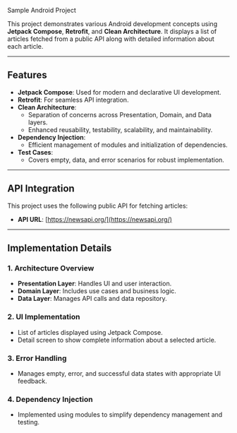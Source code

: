 Sample Android Project

This project demonstrates various Android development concepts using **Jetpack Compose**, **Retrofit**, and **Clean Architecture**. It displays a list of articles fetched from a public API along with detailed information about each article.

---

## Features

- **Jetpack Compose**: Used for modern and declarative UI development.
- **Retrofit**: For seamless API integration.
- **Clean Architecture**: 
  - Separation of concerns across Presentation, Domain, and Data layers.
  - Enhanced reusability, testability, scalability, and maintainability.
- **Dependency Injection**: 
  - Efficient management of modules and initialization of dependencies.
- **Test Cases**:
  - Covers empty, data, and error scenarios for robust implementation.

---

## API Integration

This project uses the following public API for fetching articles:
- **API URL**: [https://newsapi.org/](https://newsapi.org/)

---

## Implementation Details

### 1. **Architecture Overview**
   - **Presentation Layer**: Handles UI and user interaction.
   - **Domain Layer**: Includes use cases and business logic.
   - **Data Layer**: Manages API calls and data repository.

### 2. **UI Implementation**
   - List of articles displayed using Jetpack Compose.
   - Detail screen to show complete information about a selected article.

### 3. **Error Handling**
   - Manages empty, error, and successful data states with appropriate UI feedback.

### 4. **Dependency Injection**
   - Implemented using modules to simplify dependency management and testing.



